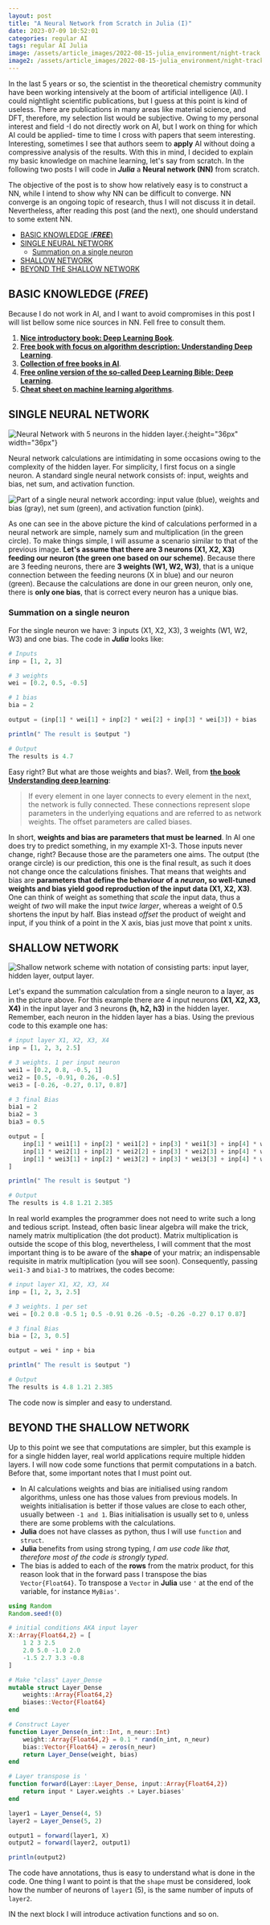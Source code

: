 ```yaml
---
layout: post
title: "A Neural Network from Scratch in Julia (I)"
date: 2023-07-09 10:52:01
categories: regular AI
tags: regular AI Julia
image: /assets/article_images/2022-08-15-julia_environment/night-track.JPG
image2: /assets/article_images/2022-08-15-julia_environment/night-track-mobile.JPG
---
```


In the last 5 years or so, the scientist in the theoretical chemistry community have been working intensively at the boom of artificial intelligence (AI). I could nightlight scientific publications, but I guess at this point is kind of useless. There are publications in many areas like material science, and DFT, therefore, my selection list would be subjective. Owing to my personal interest and field -I do not directly work on AI, but I work on thing for which AI could be applied- time to time I cross with papers that seem interesting. Interesting, sometimes I see that authors seem to **apply** AI without doing a compressive analysis of the results. With this in mind, I decided to explain my basic knowledge on machine learning, let's say from scratch. In the following two posts I will code in _**Julia**_ a **Neural network (NN)** from scratch.

The objective of the post is to show how relatively easy is to construct a NN, while I intend to show why NN can be difficult to converge. NN converge is an ongoing topic of research, thus I will not discuss it in detail. Nevertheless, after reading this post (and the next), one should understand to some extent NN.

<!--toc:start-->

- [BASIC KNOWLEDGE (_**FREE**_)](#basic-knowledge-free)
- [SINGLE NEURAL NETWORK](#single-neural-network)
  - [Summation on a single neuron](#summation-on-a-single-neuron)
- [SHALLOW NETWORK](#shallow-network)
- [BEYOND THE SHALLOW NETWORK](#beyond-the-shallow-network)
<!--toc:end-->

## BASIC KNOWLEDGE (_**FREE**_)

Because I do not work in AI, and I want to avoid compromises in this post I will list bellow some nice sources in NN. Fell free to consult them.

1. [**Nice introductory book: Deep Learning Book**][pap1].
2. [**Free book with focus on algorithm description: Understanding Deep Learning**][pap2].
3. [**Collection of free books in AI**][pap3].
4. [**Free online version of the so-called Deep Learning Bible: Deep Learning**][pap4].
5. [**Cheat sheet on machine learning algorithms**][pap5].

## SINGLE NEURAL NETWORK

![Neural Network with 5 neurons in the hidden layer.][pic1]{:height="36px" width="36px"}

Neural network calculations are intimidating in some occasions owing to the complexity of the hidden layer. For simplicity, I first focus on a single neuron. A standard single neural network consists of: input, weights and bias, net sum, and activation function.

![Part of a single neural network according: input value (blue), weights and bias (gray), net sum (green), and activation function (pink).][pic2]

As one can see in the above picture the kind of calculations performed in a neural network are simple, namely sum and multiplication (in the green circle). To make things simple, I will assume a scenario similar to that of the previous image. **Let's assume that there are 3 neurons (X1, X2, X3) feeding our neuron (the green one based on our scheme)**. Because there are 3 feeding neurons, there are **3 weights (W1, W2, W3)**, that is a unique connection between the feeding neurons (X in blue) and our neuron (green). Because the calculations are done in our green neuron, only one, there is **only one bias**, that is correct every neuron has a unique bias.

### Summation on a single neuron

For the single neuron we have: 3 inputs (X1, X2, X3), 3 weights (W1, W2, W3) and one bias. The code in _**Julia**_ looks like:

```julia
# Inputs
inp = [1, 2, 3]

# 3 weights
wei = [0.2, 0.5, -0.5]

# 1 bias
bia = 2

output = (inp[1] * wei[1] + inp[2] * wei[2] + inp[3] * wei[3]) + bias

println(" The result is $output ")

# Output
The results is 4.7
```

Easy right? But what are those weights and bias?. Well, from [**the book Understanding deep learning**][pap2]:

> If every element in one layer connects to every element in the next, the network is fully connected. These connections represent slope parameters in the underlying equations and are referred to as network weights. The offset parameters are called biases.

In short, **weights and bias are parameters that must be learned**. In AI one does try to predict something, in my example X1-3. Those inputs never change, right? Because those are the parameters one aims. The output (the orange circle) is our prediction, this one is the final result, as such it does not change once the calculations finishes. That means that weights and bias are **parameters that define the behaviour of a _neuron_, so well-tuned weights and bias yield good reproduction of the input data (X1, X2, X3)**. One can think of weight as something that _scale_ the input data, thus a weight of _two_ will make the input _twice larger_, whereas a weight of 0.5 shortens the input by half. Bias instead _offset_ the product of weight and input, if you think of a point in the X axis, bias just move that point x units.

## SHALLOW NETWORK

![Shallow network scheme with notation of consisting parts: input layer, hidden layer, output layer.][pic3]

Let's expand the summation calculation from a single neuron to a layer, as in the picture above. For this example there are 4 input neurons **(X1, X2, X3, X4)** in the input layer and 3 neurons **(h, h2, h3)** in the hidden layer. Remember, each neuron in the hidden layer has a bias. Using the previous code to this example one has:

```julia
# input layer X1, X2, X3, X4
inp = [1, 2, 3, 2.5]

# 3 weights. 1 per input neuron
wei1 = [0.2, 0.8, -0.5, 1]
wei2 = [0.5, -0.91, 0.26, -0.5]
wei3 = [-0.26, -0.27, 0.17, 0.87]

# 3 final Bias
bia1 = 2
bia2 = 3
bia3 = 0.5

output = [
    inp[1] * wei1[1] + inp[2] * wei1[2] + inp[3] * wei1[3] + inp[4] * wei1[4] + bia1,
    inp[1] * wei2[1] + inp[2] * wei2[2] + inp[3] * wei2[3] + inp[4] * wei2[4] + bia2,
    inp[1] * wei3[1] + inp[2] * wei3[2] + inp[3] * wei3[3] + inp[4] * wei3[4] + bia3,
]

println(" The result is $output ")

# Output
The results is 4.8 1.21 2.385
```

In real world examples the programmer does not need to write such a long and tedious script. Instead, often basic linear algebra will make the trick, namely matrix multiplication (the dot product). Matrix multiplication is outside the scope of this blog, nevertheless, I will comment that the most important thing is to be aware of the **shape** of your matrix; an indispensable requisite in matrix multiplication (you will see soon). Consequently, passing `wei1-3` and `bia1-3` to matrixes, the codes become:

```julia
# input layer X1, X2, X3, X4
inp = [1, 2, 3, 2.5]

# 3 weights. 1 per set
wei = [0.2 0.8 -0.5 1; 0.5 -0.91 0.26 -0.5; -0.26 -0.27 0.17 0.87]

# 3 final Bias
bia = [2, 3, 0.5]

output = wei * inp + bia

println(" The result is $output ")

# Output
The results is 4.8 1.21 2.385
```

The code now is simpler and easy to understand.

## BEYOND THE SHALLOW NETWORK

Up to this point we see that computations are simpler, but this example is for a single hidden layer, real world applications require multiple hidden layers. I will now code some functions that permit computations in a batch. Before that, some important notes that I must point out.

- In AI calculations weights and bias are initialised using random algorithms, unless one has those values from previous models. In weights initialisation is better if those values are close to each other, usually between `-1 and 1`. Bias initialisation is usually set to `0`, unless there are some problems with the calculations.
- **Julia** does not have classes as python, thus I will use `function` and `struct`.
- **Julia** benefits from using strong typing, _I am use code like that, therefore most of the code is strongly typed_.
- The bias is added to each of the **rows** from the matrix product, for this reason look that in the forward pass I transpose the bias `Vector{Float64}`. To transpose a `Vector` in **Julia** use `'` at the end of the variable, for instance `MyBias'`.

```julia
using Random
Random.seed!(0)

# initial conditions AKA input layer
X::Array{Float64,2} = [
    1 2 3 2.5
    2.0 5.0 -1.0 2.0
    -1.5 2.7 3.3 -0.8
]

# Make "class" Layer_Dense
mutable struct Layer_Dense
    weights::Array{Float64,2}
    biases::Vector{Float64}
end

# Construct Layer
function Layer_Dense(n_int::Int, n_neur::Int)
    weight::Array{Float64,2} = 0.1 * rand(n_int, n_neur)
    bias::Vector{Float64} = zeros(n_neur)
    return Layer_Dense(weight, bias)
end

# Layer transpose is '
function forward(Layer::Layer_Dense, input::Array{Float64,2})
    return input * Layer.weights .+ Layer.biases'
end

layer1 = Layer_Dense(4, 5)
layer2 = Layer_Dense(5, 2)

output1 = forward(layer1, X)
output2 = forward(layer2, output1)

println(output2)
```

The code have annotations, thus is easy to understand what is done in the code. One thing I want to point is that the `shape` must be considered, look how the number of neurons of `layer1` (5), is the same number of inputs of `layer2`.

IN the next block I will introduce activation functions and so on.

[pap1]: https://github.com/shellysheynin/Deep-Learning-Book "Deep Learning Book - Shelly Sheynin."
[pap2]: https://udlbook.github.io/udlbook/ "Understanding Deep Learning - Simon J.D. Prince"
[pap3]: https://github.com/manjunath5496/Neural-Networks-Books "Many free books"
[pap4]: https://www.deeplearningbook.org "Deep Learning by Ian Goodfellow, Yoshua Bengio and Aaron Courville"
[pap5]: https://s3.amazonaws.com/assets.datacamp.com/email/other/ML+Cheat+Sheet_2.pdf "Machine learning algorithms cheat sheet"
[pic1]: /assets/article_images/2023-07-09-neural_network_I/neural.png "Neural networ scheme."
[pic2]: /assets/article_images/2023-07-09-neural_network_I/single_nn.png "Single neural network."
[pic3]: /assets/article_images/2023-07-09-neural_network_I/nn.png "Shallow network."
